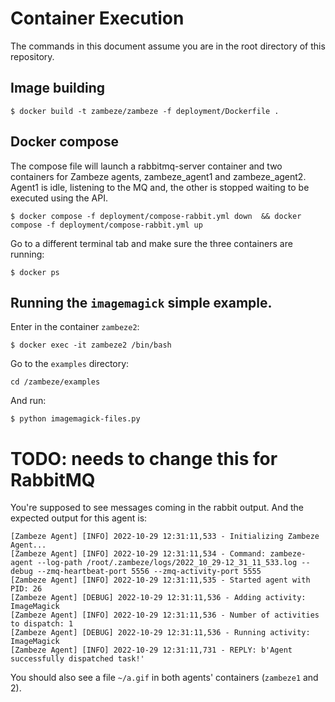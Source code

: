 # Container Execution

The commands in this document assume you are in the root directory of this
 repository.

## Image building


```shell
$ docker build -t zambeze/zambeze -f deployment/Dockerfile .
```

## Docker compose

The compose file will launch a rabbitmq-server container and two containers for 
Zambeze agents, zambeze_agent1 and zambeze_agent2. 
Agent1 is idle, listening to the MQ and, the other is stopped waiting to be
 executed using the API.

```shell
$ docker compose -f deployment/compose-rabbit.yml down  && docker compose -f deployment/compose-rabbit.yml up
```

Go to a different terminal tab and make sure the three containers are running:

```shell
$ docker ps
```

## Running the `imagemagick` simple example.

Enter in the container `zambeze2`:

```shell
$ docker exec -it zambeze2 /bin/bash
```

Go to the `examples` directory:

```
cd /zambeze/examples
```

And run:

```shell
$ python imagemagick-files.py
```
# TODO: needs to change this for RabbitMQ

You're supposed to see messages coming in the rabbit output. And the expected
output for this agent is:

```shell
[Zambeze Agent] [INFO] 2022-10-29 12:31:11,533 - Initializing Zambeze Agent...
[Zambeze Agent] [INFO] 2022-10-29 12:31:11,534 - Command: zambeze-agent --log-path /root/.zambeze/logs/2022_10_29-12_31_11_533.log --debug --zmq-heartbeat-port 5556 --zmq-activity-port 5555
[Zambeze Agent] [INFO] 2022-10-29 12:31:11,535 - Started agent with PID: 26
[Zambeze Agent] [DEBUG] 2022-10-29 12:31:11,536 - Adding activity: ImageMagick
[Zambeze Agent] [INFO] 2022-10-29 12:31:11,536 - Number of activities to dispatch: 1
[Zambeze Agent] [DEBUG] 2022-10-29 12:31:11,536 - Running activity: ImageMagick
[Zambeze Agent] [INFO] 2022-10-29 12:31:11,731 - REPLY: b'Agent successfully dispatched task!'
```

You should also see a file `~/a.gif` in both agents' containers (`zambeze1` and 2).

